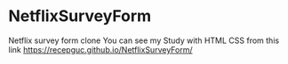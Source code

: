 # NetflixSurveyForm
Netflix survey form clone
You can see my Study with HTML CSS from this link https://recepguc.github.io/NetflixSurveyForm/
